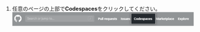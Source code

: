1. 任意のページの上部で**Codespaces**をクリックしてください。 ![ヘッダの{{ site.data.variables.product.prodname_codespaces }}リンク](/assets/images/help/codespaces/header-link.png)